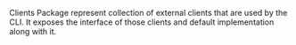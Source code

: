 Clients Package represent collection of external clients that are used by the CLI. It exposes the interface of those clients and default implementation along with it.

